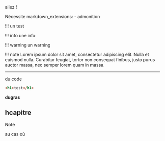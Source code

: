 allez !

Nécessite markdown_extensions:   - admonition


!!! un test

!!! info une info

!!! warning un warning

!!! note
    Lorem ipsum dolor sit amet, consectetur adipiscing elit. Nulla et euismod
    nulla. Curabitur feugiat, tortor non consequat finibus, justo purus auctor
    massa, nec semper lorem quam in massa.

<hr>

du code

```html
<h1>test</h1>
```

**dugras**

## hcapitre

> [!NOTE]
> au cas où
